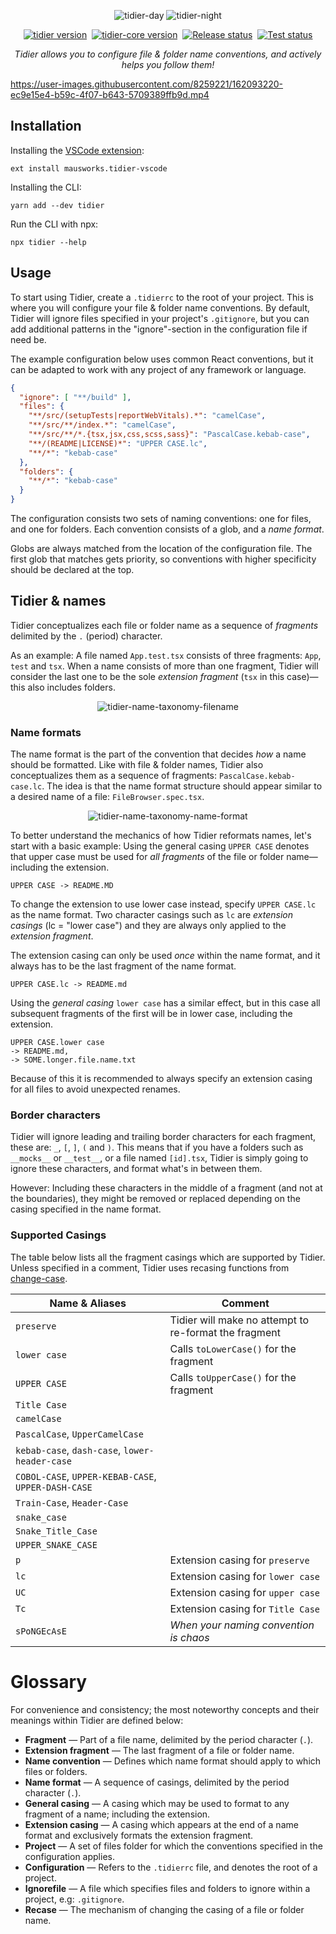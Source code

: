 
<div align="center">

![tidier-day](https://user-images.githubusercontent.com/8259221/162104589-ab22ecd7-cc6f-4886-bcf0-cf897ef427e3.png#gh-light-mode-only)
![tidier-night](https://user-images.githubusercontent.com/8259221/162104591-325e0c1a-52fd-4369-a992-809dea865df4.png#gh-dark-mode-only)

</div>

<div align="center">

[![tidier version](https://img.shields.io/npm/v/tidier?logo=npm&label=tidier)](https://www.npmjs.com/package/tidier)&nbsp;
[![tidier-core version](https://img.shields.io/npm/v/tidier-core?logo=npm&label=tidier-core)](https://www.npmjs.com/package/tidier-core)&nbsp;
[![Release status](https://img.shields.io/github/workflow/status/mausworks/tidier/release?event=push&logoColor=ffffff&logo=github-actions&label=Release)](https://github.com/mausworks/tidier/actions/workflows/release.yml)&nbsp;
[![Test status](https://img.shields.io/github/workflow/status/mausworks/tidier/release?event=push&logoColor=ffffff&logo=github-actions&label=Tests)](https://github.com/mausworks/tidier/actions/workflows/test.yml)

</div>

<div align="center">

_Tidier allows you to configure file & folder name conventions,
and actively helps you follow them!_

</div>

https://user-images.githubusercontent.com/8259221/162093220-ec9e15e4-b59c-4f07-b643-5709389ffb9d.mp4

## Installation

Installing the [VSCode extension](https://marketplace.visualstudio.com/items?itemName=mausworks.tidier-vscode):

```plaintext
ext install mausworks.tidier-vscode
```

Installing the CLI:

```shellscript
yarn add --dev tidier
```

Run the CLI with npx:

```shellscript
npx tidier --help
```

## Usage

To start using Tidier, create a `.tidierrc` to the root of your project.
This is where you will configure your file & folder name conventions.
By default, Tidier will ignore files specified in your project's `.gitignore`,
but you can add additional patterns in the "ignore"-section in the configuration file if need be.

The example configuration below uses common React conventions,
but it can be adapted to work with any project of any framework or language.

```json
{
  "ignore": [ "**/build" ],
  "files": {
    "**/src/(setupTests|reportWebVitals).*": "camelCase",
    "**/src/**/index.*": "camelCase",
    "**/src/**/*.{tsx,jsx,css,scss,sass}": "PascalCase.kebab-case",
    "**/(README|LICENSE)*": "UPPER CASE.lc",
    "**/*": "kebab-case"
  },
  "folders": {
    "**/*": "kebab-case"
  }
}
```

The configuration consists two sets of naming conventions: one for files, and one for folders.
Each convention consists of a glob, and a _name format_.

Globs are always matched from the location of the configuration file. 
The first glob that matches gets priority, so conventions with higher specificity should be declared at the top.

## Tidier & names

Tidier conceptualizes each file or folder name as a sequence of _fragments_ delimited by the `.` (period) character.

As an example: A file named `App.test.tsx` consists of three fragments: `App`, `test` and `tsx`.
When a name consists of more than one fragment, Tidier will consider the last one 
to be the sole _extension fragment_ (`tsx` in this case)—this also includes folders.

<div align="center">

![tidier-name-taxonomy-filename](https://user-images.githubusercontent.com/8259221/162204030-90f0f90a-40cc-451e-b958-9978c746566a.png)

</div>

### Name formats

The name format is the part of the convention that decides _how_ a name should be formatted.
Like with file & folder names, Tidier also conceptualizes them as a sequence of fragments: `PascalCase.kebab-case.lc`.
The idea is that the name format structure should appear similar to a desired name of a file: `FileBrowser.spec.tsx`.

<div align="center">

![tidier-name-taxonomy-name-format](https://user-images.githubusercontent.com/8259221/162204028-4b426e6a-0a4d-46a5-9cef-e21590d51719.png)

</div>

To better understand the mechanics of how Tidier reformats names, let's start with a basic example:
Using the general casing `UPPER CASE` denotes that upper case
must be used for _all fragments_ of the file or folder name—including the extension.

```
UPPER CASE -> README.MD
```

To change the extension to use lower case instead, specify `UPPER CASE.lc` as the name format. 
Two character casings such as `lc` are _extension casings_ (lc = "lower case") 
and they are always only applied to the _extension fragment_.

The extension casing can only be used _once_ within the name format,
and it always has to be the last fragment of the name format.

```
UPPER CASE.lc -> README.md
```

Using the _general casing_ `lower case` has a similar effect,
but in this case all subsequent fragments of the first will be in lower case, including the extension.

```
UPPER CASE.lower case 
-> README.md, 
-> SOME.longer.file.name.txt
```

Because of this it is recommended to always specify an extension casing for all files
to avoid unexpected renames.

### Border characters

Tidier will ignore leading and trailing border characters for each fragment, these are: `_`, `[`, `]`, `(` and `)`.
This means that if you have a folders such as `__mocks__`  or `__test__`, or a file named `[id].tsx`,
Tidier is simply going to ignore these characters, and format what's in between them.

However: Including these characters in the middle of a fragment (and not at the boundaries),
they might be removed or replaced depending on the casing specified in the name format.

### Supported Casings

The table below lists all the fragment casings which are supported by Tidier.
Unless specified in a comment, Tidier uses recasing functions from [change-case](https://github.com/blakeembrey/change-case).

| Name & Aliases                                      | Comment                                               |
|-----------------------------------------------------|-------------------------------------------------------|
| `preserve`                                          | Tidier will make no attempt to re-format the fragment |
| `lower case`                                        | Calls `toLowerCase()` for the fragment                |
| `UPPER CASE`                                        | Calls `toUpperCase()` for the fragment                |
| `Title Case`                                        |                                                       |
| `camelCase`                                         |                                                       |
| `PascalCase`, `UpperCamelCase`                      |                                                       |
| `kebab-case`, `dash-case`, `lower-header-case`      |                                                       |
| `COBOL-CASE`, `UPPER-KEBAB-CASE`, `UPPER-DASH-CASE` |                                                       |
| `Train-Case`, `Header-Case`                         |                                                       |
| `snake_case`                                        |                                                       |
| `Snake_Title_Case`                                  |                                                       |
| `UPPER_SNAKE_CASE`                                  |                                                       |
| `p`                                                 | Extension casing for `preserve`                       |
| `lc`                                                | Extension casing for `lower case`                     |
| `UC`                                                | Extension casing for `upper case`                     |
| `Tc`                                                | Extension casing for `Title Case`                     |
| `sPoNGEcAsE`                                        | _When your naming convention is chaos_                |

# Glossary

For convenience and consistency; the most noteworthy concepts and their meanings within Tidier are defined below:

- **Fragment** — Part of a file name, delimited by the period character (`.`).
- **Extension fragment** — The last fragment of a file or folder name.
- **Name convention** — Defines which name format should apply to which files or folders.
- **Name format** — A sequence of casings, delimited by the period character (`.`).
- **General casing** — A casing which may be used to format to any fragment of a name; including the extension.
- **Extension casing** — A casing which appears at the end of a name format and exclusively formats the extension fragment.
- **Project** — A set of files folder for which the conventions specified in the configuration applies.
- **Configuration** — Refers to the `.tidierrc` file, and denotes the root of a project.
- **Ignorefile** — A file which specifies files and folders to ignore within a project, e.g: `.gitignore`.
- **Recase** — The mechanism of changing the casing of a file or folder name.
